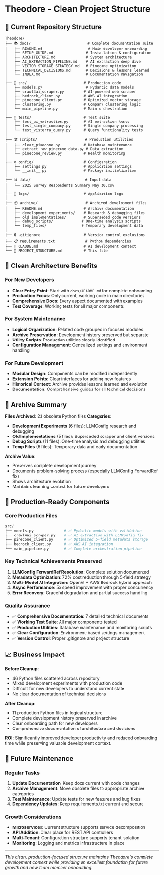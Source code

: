# Theodore - Clean Project Structure

## 📁 Current Repository Structure

```
Theodore/
├── 📚 docs/                          # Complete documentation suite
│   ├── README.md                     # Main developer onboarding
│   ├── SETUP_GUIDE.md               # Installation & configuration
│   ├── ARCHITECTURE.md              # System architecture
│   ├── AI_EXTRACTION_PIPELINE.md    # AI extraction deep dive
│   ├── VECTOR_STORAGE_STRATEGY.md   # Pinecone optimization
│   ├── TECHNICAL_DECISIONS.md       # Decisions & lessons learned
│   └── INDEX.md                     # Documentation navigation
│
├── 🔧 src/                          # Production code
│   ├── models.py                    # Pydantic data models
│   ├── crawl4ai_scraper.py         # AI-powered web scraper
│   ├── bedrock_client.py           # AWS AI integration
│   ├── pinecone_client.py          # Optimized vector storage
│   ├── clustering.py               # Company clustering logic
│   └── main_pipeline.py            # Main orchestration
│
├── 🧪 tests/                        # Test suite
│   ├── test_ai_extraction.py       # AI extraction tests
│   ├── test_single_company.py      # Single company processing
│   └── test_visterra_query.py      # Query functionality tests
│
├── 🛠️ scripts/                      # Production utilities
│   ├── clear_pinecone.py           # Database maintenance
│   ├── extract_raw_pinecone_data.py # Data extraction
│   └── pinecone_review.py          # Health monitoring
│
├── ⚙️ config/                       # Configuration
│   ├── settings.py                 # Application settings
│   └── __init__.py                 # Package initialization
│
├── 📊 data/                         # Input data
│   └── 2025 Survey Respondents Summary May 20.csv
│
├── 📝 logs/                         # Application logs
│
├── 📦 archive/                      # Archived development files
│   ├── README.md                   # Archive documentation
│   ├── development_experiments/    # Research & debugging files
│   ├── old_implementations/        # Superseded code versions
│   ├── debug_scripts/             # One-time analysis scripts
│   └── temp_files/                # Temporary development data
│
├── 🔒 .gitignore                    # Version control exclusions
├── 📋 requirements.txt              # Python dependencies
├── 📖 CLAUDE.md                     # AI development context
└── 📄 PROJECT_STRUCTURE.md          # This file
```

## 🎯 Clean Architecture Benefits

### For New Developers
- **Clear Entry Point**: Start with `docs/README.md` for complete onboarding
- **Production Focus**: Only current, working code in main directories
- **Comprehensive Docs**: Every aspect documented with examples
- **Test Coverage**: Working tests for all major components

### For System Maintenance
- **Logical Organization**: Related code grouped in focused modules
- **Archive Preservation**: Development history preserved but separate
- **Utility Scripts**: Production utilities clearly identified
- **Configuration Management**: Centralized settings and environment handling

### For Future Development
- **Modular Design**: Components can be modified independently
- **Extension Points**: Clear interfaces for adding new features
- **Historical Context**: Archive provides lessons learned and evolution
- **Documentation**: Comprehensive guides for all technical decisions

## 🧹 Archive Summary

**Files Archived**: 23 obsolete Python files
**Categories**:
- **Development Experiments** (6 files): LLMConfig research and debugging
- **Old Implementations** (5 files): Superseded scraper and client versions  
- **Debug Scripts** (11 files): One-time analysis and debugging utilities
- **Temp Files** (6 files): Temporary data and early documentation

**Archive Value**:
- Preserves complete development journey
- Documents problem-solving process (especially LLMConfig ForwardRef fix)
- Shows architecture evolution
- Maintains learning context for future developers

## 🚀 Production-Ready Components

### Core Production Files
```python
src/
├── models.py              # ✅ Pydantic models with validation
├── crawl4ai_scraper.py    # ✅ AI extraction with LLMConfig fix
├── pinecone_client.py     # ✅ Optimized 5-field metadata storage
├── bedrock_client.py      # ✅ AWS AI integration
└── main_pipeline.py       # ✅ Complete orchestration pipeline
```

### Key Technical Achievements Preserved
1. **LLMConfig ForwardRef Resolution**: Complete solution documented
2. **Metadata Optimization**: 72% cost reduction through 5-field strategy
3. **Multi-Model AI Integration**: OpenAI + AWS Bedrock hybrid approach
4. **Async Performance**: 5x speed improvement with proper concurrency
5. **Error Recovery**: Graceful degradation and partial success handling

### Quality Assurance
- ✅ **Comprehensive Documentation**: 7 detailed technical documents
- ✅ **Working Test Suite**: All major components tested
- ✅ **Production Utilities**: Database maintenance and monitoring scripts
- ✅ **Clear Configuration**: Environment-based settings management
- ✅ **Version Control**: Proper .gitignore and project structure

## 📈 Business Impact

**Before Cleanup**:
- 46 Python files scattered across repository
- Mixed development experiments with production code
- Difficult for new developers to understand current state
- No clear documentation of technical decisions

**After Cleanup**:
- 11 production Python files in logical structure
- Complete development history preserved in archive
- Clear onboarding path for new developers
- Comprehensive documentation of architecture and decisions

**ROI**: Significantly improved developer productivity and reduced onboarding time while preserving valuable development context.

## 🔮 Future Maintenance

### Regular Tasks
1. **Update Documentation**: Keep docs current with code changes
2. **Archive Management**: Move obsolete files to appropriate archive categories
3. **Test Maintenance**: Update tests for new features and bug fixes
4. **Dependency Updates**: Keep requirements.txt current and secure

### Growth Considerations
- **Microservices**: Current structure supports service decomposition
- **API Addition**: Clear place for REST API controllers
- **Multi-Tenant**: Configuration structure supports tenant isolation
- **Monitoring**: Logging and metrics infrastructure in place

---

*This clean, production-focused structure maintains Theodore's complete development context while providing an excellent foundation for future growth and new team member onboarding.*